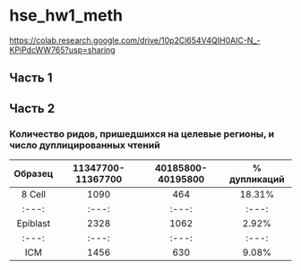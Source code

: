 # hse_hw1_meth
https://colab.research.google.com/drive/10p2Cl654V4QIH0AIC-N_-KPiPdcWW765?usp=sharing

## Часть 1

## Часть 2

### Количество ридов, пришедшихся на целевые регионы, и число дуплицированных чтений

| Образец | 11347700-11367700 | 40185800-40195800 | % дупликаций |
| :---: | :---: | :---: | :---: |
| 8 Cell | 1090 | 464 | 18.31% |
| :---: | :---: | :---: | :---: |
| Epiblast | 2328 | 1062 | 2.92% |
| :---: | :---: | :---: | :---: |
| ICM | 1456 | 630 | 9.08% |

